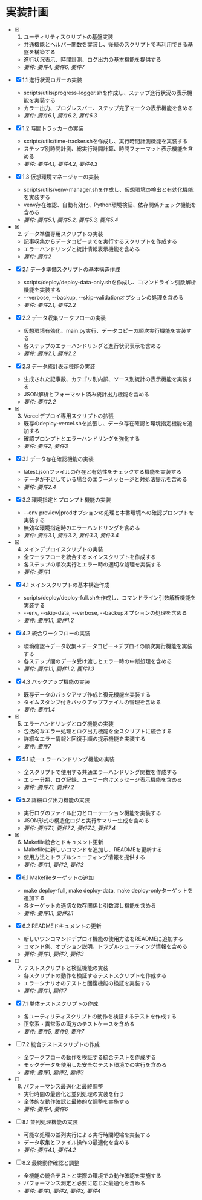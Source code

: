 # 実装計画

- [x] 1. ユーティリティスクリプトの基盤実装
  - 共通機能とヘルパー関数を実装し、後続のスクリプトで再利用できる基盤を構築する
  - 進行状況表示、時間計測、ログ出力の基本機能を提供する
  - _要件: 要件4, 要件6, 要件7_

- [x] 1.1 進行状況ロガーの実装
  - scripts/utils/progress-logger.shを作成し、ステップ進行状況の表示機能を実装する
  - カラー出力、プログレスバー、ステップ完了マークの表示機能を含める
  - _要件: 要件6.1, 要件6.2, 要件6.3_

- [x] 1.2 時間トラッカーの実装
  - scripts/utils/time-tracker.shを作成し、実行時間計測機能を実装する
  - ステップ別時間計測、総実行時間計算、時間フォーマット表示機能を含める
  - _要件: 要件4.1, 要件4.2, 要件4.3_

- [x] 1.3 仮想環境マネージャーの実装
  - scripts/utils/venv-manager.shを作成し、仮想環境の検出と有効化機能を実装する
  - venv存在確認、自動有効化、Python環境検証、依存関係チェック機能を含める
  - _要件: 要件5.1, 要件5.2, 要件5.3, 要件5.4_

- [x] 2. データ準備専用スクリプトの実装
  - 記事収集からデータコピーまでを実行するスクリプトを作成する
  - エラーハンドリングと統計情報表示機能を含める
  - _要件: 要件2_

- [x] 2.1 データ準備スクリプトの基本構造作成
  - scripts/deploy/deploy-data-only.shを作成し、コマンドライン引数解析機能を実装する
  - --verbose, --backup, --skip-validationオプションの処理を含める
  - _要件: 要件2.1, 要件2.2_

- [x] 2.2 データ収集ワークフローの実装
  - 仮想環境有効化、main.py実行、データコピーの順次実行機能を実装する
  - 各ステップのエラーハンドリングと進行状況表示を含める
  - _要件: 要件2.1, 要件2.2_

- [x] 2.3 データ統計表示機能の実装
  - 生成された記事数、カテゴリ別内訳、ソース別統計の表示機能を実装する
  - JSON解析とフォーマット済み統計出力機能を含める
  - _要件: 要件2.2_

- [x] 3. Vercelデプロイ専用スクリプトの拡張
  - 既存のdeploy-vercel.shを拡張し、データ存在確認と環境指定機能を追加する
  - 確認プロンプトとエラーハンドリングを強化する
  - _要件: 要件2, 要件3_

- [x] 3.1 データ存在確認機能の実装
  - latest.jsonファイルの存在と有効性をチェックする機能を実装する
  - データが不足している場合のエラーメッセージと対処法提示を含める
  - _要件: 要件2.4_

- [x] 3.2 環境指定とプロンプト機能の実装
  - --env preview|prodオプションの処理と本番環境への確認プロンプトを実装する
  - 無効な環境指定時のエラーハンドリングを含める
  - _要件: 要件3.1, 要件3.2, 要件3.3, 要件3.4_

- [x] 4. メインデプロイスクリプトの実装
  - 全ワークフローを統合するメインスクリプトを作成する
  - 各ステップの順次実行とエラー時の適切な処理を実装する
  - _要件: 要件1_

- [x] 4.1 メインスクリプトの基本構造作成
  - scripts/deploy/deploy-full.shを作成し、コマンドライン引数解析機能を実装する
  - --env, --skip-data, --verbose, --backupオプションの処理を含める
  - _要件: 要件1.1, 要件1.2_

- [x] 4.2 統合ワークフローの実装
  - 環境確認→データ収集→データコピー→デプロイの順次実行機能を実装する
  - 各ステップ間のデータ受け渡しとエラー時の中断処理を含める
  - _要件: 要件1.1, 要件1.2, 要件1.3_

- [x] 4.3 バックアップ機能の実装
  - 既存データのバックアップ作成と復元機能を実装する
  - タイムスタンプ付きバックアップファイルの管理を含める
  - _要件: 要件1.4_

- [x] 5. エラーハンドリングとログ機能の実装
  - 包括的なエラー処理とログ出力機能を全スクリプトに統合する
  - 詳細なエラー情報と回復手順の提示機能を実装する
  - _要件: 要件7_

- [x] 5.1 統一エラーハンドリング機能の実装
  - 全スクリプトで使用する共通エラーハンドリング関数を作成する
  - エラー分類、ログ記録、ユーザー向けメッセージ表示機能を含める
  - _要件: 要件7.1, 要件7.2_

- [x] 5.2 詳細ログ出力機能の実装
  - 実行ログのファイル出力とローテーション機能を実装する
  - JSON形式の構造化ログと実行サマリー生成を含める
  - _要件: 要件7.1, 要件7.2, 要件7.3, 要件7.4_

- [x] 6. Makefile統合とドキュメント更新
  - Makefileに新しいコマンドを追加し、READMEを更新する
  - 使用方法とトラブルシューティング情報を提供する
  - _要件: 要件1, 要件2, 要件3_

- [x] 6.1 Makefileターゲットの追加
  - make deploy-full, make deploy-data, make deploy-onlyターゲットを追加する
  - 各ターゲットの適切な依存関係と引数渡し機能を含める
  - _要件: 要件1.1, 要件2.1_

- [x] 6.2 READMEドキュメントの更新
  - 新しいワンコマンドデプロイ機能の使用方法をREADMEに追加する
  - コマンド例、オプション説明、トラブルシューティング情報を含める
  - _要件: 要件1, 要件2, 要件3_

- [ ] 7. テストスクリプトと検証機能の実装
  - 各スクリプトの動作を検証するテストスクリプトを作成する
  - エラーシナリオのテストと回復機能の検証を実装する
  - _要件: 要件1, 要件7_

- [x] 7.1 単体テストスクリプトの作成
  - 各ユーティリティスクリプトの動作を検証するテストを作成する
  - 正常系・異常系の両方のテストケースを含める
  - _要件: 要件5, 要件6, 要件7_

- [ ] 7.2 統合テストスクリプトの作成
  - 全ワークフローの動作を検証する統合テストを作成する
  - モックデータを使用した安全なテスト環境での実行を含める
  - _要件: 要件1, 要件2, 要件3_

- [ ] 8. パフォーマンス最適化と最終調整
  - 実行時間の最適化と並列処理の実装を行う
  - 全体的な動作確認と最終的な調整を実施する
  - _要件: 要件4, 要件6_

- [ ] 8.1 並列処理機能の実装
  - 可能な処理の並列実行による実行時間短縮を実装する
  - データ収集とファイル操作の最適化を含める
  - _要件: 要件4.1, 要件4.2_

- [ ] 8.2 最終動作確認と調整
  - 全機能の統合テストと実際の環境での動作確認を実施する
  - パフォーマンス測定と必要に応じた最適化を含める
  - _要件: 要件1, 要件2, 要件3, 要件4_